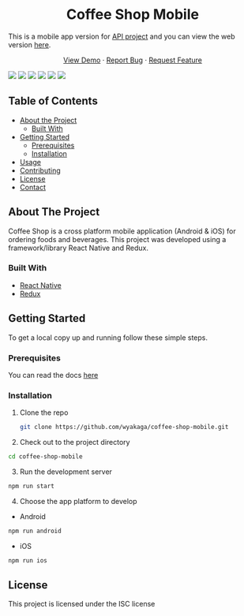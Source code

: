 # <h1 align="center">Coffee Shop Mobile</h1>

This is a mobile app version for [API project](https://github.com/wyakaga/coffeeshop-backend) and you can view the web version [here](https://github.com/wyakaga/coffeeshop-fe).

 <p align="center">
    <a href="https://drive.google.com/file/d/13v70hncxNowZmmkfZPHpjOt2bQy9zE4T/view?usp=sharing">View Demo</a>
    ·
    <a href="https://github.com/wyakaga/coffee-shop-mobile/issues">Report Bug</a>
    ·
    <a href="https://github.com/wyakaga/coffee-shop-mobile/pulls">Request Feature</a>
  </p>
<div>
  <img src="https://i.imgur.com/PIbSHKU.png"/>
  <img src="https://i.imgur.com/oZbEdnY.png"/>
  <img src="https://i.imgur.com/7WT2Fox.png"/>
  <img src="https://i.imgur.com/OvisfnD.png"/>
  <img src="https://i.imgur.com/SusVOFd.png"/>
  <img src="https://i.imgur.com/mk0kaMy.png"/>
</div>

## Table of Contents

- [About the Project](#about-the-project)
  - [Built With](#built-with)
- [Getting Started](#getting-started)
  - [Prerequisites](#prerequisites)
  - [Installation](#installation)
- [Usage](#usage)
- [Contributing](#contributing)
- [License](#license)
- [Contact](#contact)

## About The Project

Coffee Shop is a cross platform mobile application (Android & iOS) for ordering foods and beverages. This project was developed using a framework/library React Native and Redux.

### Built With

- [React Native](https://reactnative.dev/)
- [Redux](https://github.com/reduxjs/redux)

## Getting Started

To get a local copy up and running follow these simple steps.

### Prerequisites

You can read the docs [here](https://reactnative.dev/docs/environment-setup)

### Installation

1. Clone the repo

   ```sh
   git clone https://github.com/wyakaga/coffee-shop-mobile.git
   ```

2. Check out to the project directory

```sh
cd coffee-shop-mobile
```

3. Run the development server

```sh
npm run start
```

4. Choose the app platform to develop

- Android

```sh
npm run android
```

- iOS

```sh
npm run ios
```

## License
This project is licensed under the ISC license